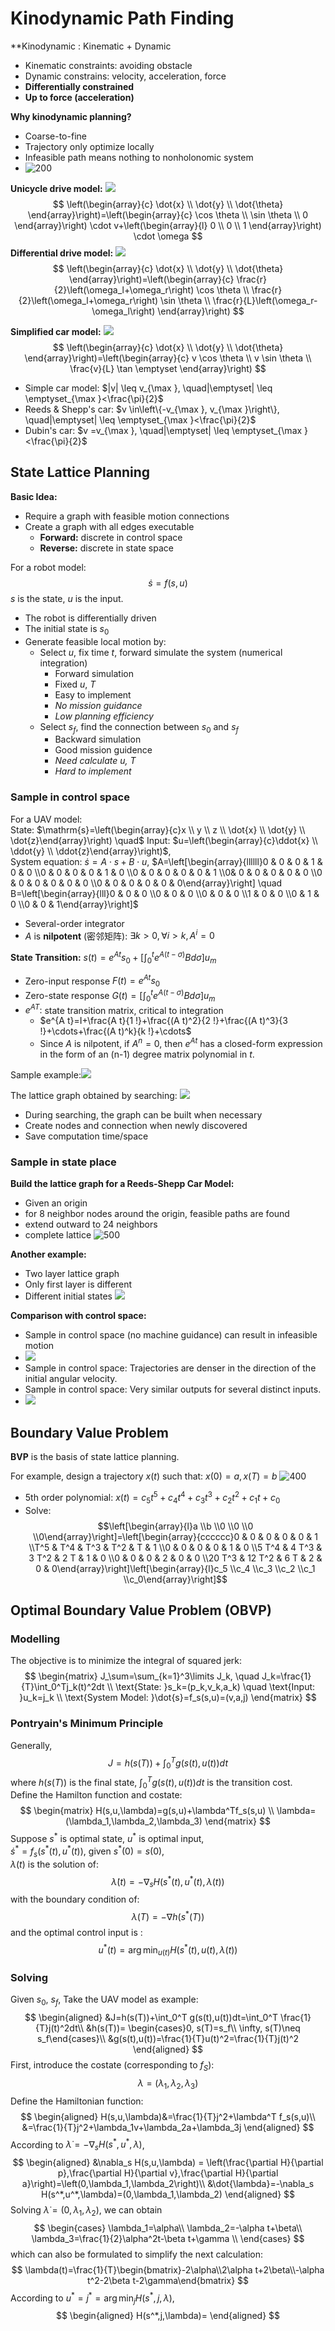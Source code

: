 # Kinodynamic Path Finding
**Kinodynamic : Kinematic + Dynamic
+ Kinematic constraints: avoiding obstacle
+ Dynamic constrains: velocity, acceleration, force
+ **Differentially constrained**
+ **Up to force (acceleration)**

**Why kinodynamic planning?**
+ Coarse-to-fine
+ Trajectory only optimize locally
+ Infeasible path means nothing to nonholonomic system
+ ![200](../Resource/kinodynamic_path_finding_img_1.png)

**Unicycle drive model:**
![](../Resource/kinodynamic_path_finding_img_2.png)
$$
\left(\begin{array}{c}
\dot{x} \\
\dot{y} \\
\dot{\theta}
\end{array}\right)=\left(\begin{array}{c}
\cos \theta \\
\sin \theta \\
0
\end{array}\right) \cdot v+\left(\begin{array}{l}
0 \\
0 \\
1
\end{array}\right) \cdot \omega
$$
**Differential drive model:**
![](../Resource/kinodynamic_path_finding_img_3.png)
$$
\left(\begin{array}{c}
\dot{x} \\
\dot{y} \\
\dot{\theta}
\end{array}\right)=\left(\begin{array}{c}
\frac{r}{2}\left(\omega_l+\omega_r\right) \cos \theta \\
\frac{r}{2}\left(\omega_l+\omega_r\right) \sin \theta \\
\frac{r}{L}\left(\omega_r-\omega_l\right)
\end{array}\right)
$$

**Simplified car model:**
![](../Resource/kinodynamic_path_finding_img_4.png)
$$
\left(\begin{array}{c}
\dot{x} \\
\dot{y} \\
\dot{\theta}
\end{array}\right)=\left(\begin{array}{c}
v \cos \theta \\
v \sin \theta \\
\frac{v}{L} \tan \emptyset
\end{array}\right)
$$
+ Simple car model: $|v| \leq v_{\max }, \quad|\emptyset| \leq \emptyset_{\max }<\frac{\pi}{2}$
+ Reeds & Shepp's car: $v \in\left\{-v_{\max }, v_{\max }\right\}, \quad|\emptyset| \leq \emptyset_{\max }<\frac{\pi}{2}$
+ Dubin's car: $v =v_{\max }, \quad|\emptyset| \leq \emptyset_{\max }<\frac{\pi}{2}$

## State Lattice Planning

**Basic Idea:**
+ Require a graph with feasible motion connections
+ Create a graph with all edges executable
	+ **Forward:** discrete in control space
	+ **Reverse:** discrete in state space

For a robot model:
$$
\dot{s}=f(s, u)
$$
$s$ is the state, $u$ is the input.  
+ The robot is differentially driven
+ The initial state is $s_0$
+ Generate feasible local motion by:
	+ Select $u$, fix time $t$, forward simulate the system (numerical integration)
		+ Forward simulation
		+ Fixed $u$, $T$
		+ Easy to implement
		+ *No mission guidance*
		+ *Low planning efficiency*
	+ Select $s_f$, find the connection between $s_0$ and $s_f$
		+ Backward simulation
		+ Good mission guidence
		+ *Need calculate $u$, $T$*
		+ *Hard to implement*

### Sample in control space
For a UAV model:  
State: $\mathrm{s}=\left(\begin{array}{c}x \\ y \\ z \\ \dot{x} \\ \dot{y} \\ \dot{z}\end{array}\right) \quad$ Input: $u=\left(\begin{array}{c}\ddot{x} \\ \ddot{y} \\ \ddot{z}\end{array}\right)$,  
System equation: $\dot{s}=A \cdot s+B \cdot u$,  $A=\left[\begin{array}{llllll}0 & 0 & 0 & 1 & 0 & 0 \\0 & 0 & 0 & 0 & 1 & 0 \\0 & 0 & 0 & 0 & 0 & 1 \\0& 0 & 0 & 0 & 0 & 0 \\0 & 0 & 0 & 0 & 0 & 0 \\0 & 0 & 0 & 0 & 0 & 0\end{array}\right] \quad B=\left[\begin{array}{lll}0 & 0 & 0 \\0 & 0 & 0 \\0 & 0 & 0 \\1 & 0 & 0 \\0 & 1 & 0 \\0 & 0 & 1\end{array}\right]$  
+ Several-order integrator
+ $A$ is **nilpotent** (密邻矩阵): $\exists k>0, \forall i>k, A^i=0$

**State Transition:** $s(t)=e^{At}s_0+[\int_{0}^{t} e^{A(t-\sigma)}B d\sigma] u_m$  
+ Zero-input response $F(t)=e^{At}s_0$
+ Zero-state response $G(t)=[\int_{0}^{t} e^{A(t-\sigma)}B d\sigma] u_m$
+ $e^{AT}:$ state transition matrix, critical to integration
	+ $e^{A t}=I+\frac{A t}{1 !}+\frac{(A t)^2}{2 !}+\frac{(A t)^3}{3 !}+\cdots+\frac{(A t)^k}{k !}+\cdots$
	+ Since $A$ is nilpotent, if $A^n=0$, then $e^{At}$ has a closed-form expression in the form of an (n-1) degree matrix polynomial in $t$.

Sample example:![](../Resource/kinodynamic_path_finding_img_5.png)

The lattice graph obtained by searching:
![](../Resource/kinodynamic_path_finding_img_6.png)
+ During searching, the graph can be built when necessary
+ Create nodes and connection when newly discovered
+ Save computation time/space

### Sample in state place

**Build the lattice graph for a Reeds-Shepp Car Model:**
+ Given an origin
+ for 8 neighbor nodes around the origin, feasible paths are found
+ extend outward to 24 neighbors
+ complete lattice
![500](../Resource/kinodynamic_path_finding_img_7.png)

**Another example:**
+ Two layer lattice graph
+ Only first layer is different
+ Different initial states
![](../Resource/kinodynamic_path_finding_img_8.png)

**Comparison with control space:**
+ Sample in control space (no machine guidance) can result in infeasible motion
+ ![](../Resource/kinodynamic_path_finding_img_9.png)
+ Sample in control space: Trajectories are denser in the direction of the initial angular velocity.
+ Sample in control space: Very similar outputs for several distinct inputs.
+ ![](../Resource/kinodynamic_path_finding_img_10.png)

## Boundary Value Problem

**BVP** is the basis of state lattice planning.  

For example, design a trajectory $x(t)$ such that: $x(0)=a,x(T)=b$
![400](../Resource/kinodynamic_path_finding_img_11.png)
+ 5th order polynomial: $x(t)=c_5t^5+c_4t^4+c_3t^3+c_2t^2+c_1t+c_0$
+ Solve:$$\left[\begin{array}{l}a \\b \\0 \\0 \\0 \\0\end{array}\right]=\left[\begin{array}{cccccc}0 & 0 & 0 & 0 & 0 & 1 \\T^5 & T^4 & T^3 & T^2 & T & 1 \\0 & 0 & 0 & 0 & 1 & 0 \\5 T^4 & 4 T^3 & 3 T^2 & 2 T & 1 & 0 \\0 & 0 & 0 & 2 & 0 & 0 \\20 T^3 & 12 T^2 & 6 T & 2 & 0 & 0\end{array}\right]\left[\begin{array}{l}c_5 \\c_4 \\c_3 \\c_2 \\c_1 \\c_0\end{array}\right]$$

## Optimal Boundary Value Problem (OBVP)
### Modelling
The objective is to minimize the integral of squared jerk:
$$
\begin{matrix}
J_\sum=\sum_{k=1}^3\limits J_k, \quad J_k=\frac{1}{T}\int_0^Tj_k(t)^2dt \\
\text{State: }s_k=(p_k,v_k,a_k) \quad \text{Input: }u_k=j_k \\ 
\text{System Model: }\dot{s}=f_s(s,u)=(v,a,j)
\end{matrix}
$$
### Pontryain's Minimum Principle
Generally, 
$$
J=h(s(T))+\int_0^T g(s(t),u(t))dt
$$
where $h(s(T))$ is the final state, $\int_0^T g(s(t),u(t))dt$ is the transition cost.  
Define the Hamilton function and costate:
$$
\begin{matrix} 
H(s,u,\lambda)=g(s,u)+\lambda^Tf_s(s,u) \\ 
\lambda=(\lambda_1,\lambda_2,\lambda_3) 
\end{matrix}
$$
Suppose $s^*$ is optimal state, $u^*$ is optimal input,  
$\dot{s}^*=f_s(s^*(t),u^*(t))$, given $s^*(0)=s(0)$,  
$\lambda(t)$ is the solution of:
$$
\dot{\lambda}(t)=-\nabla_sH(s^*(t),u^*(t),\lambda(t))
$$
with the boundary condition of: 
$$
\lambda(T)=-\nabla h(s^*(T))
$$
and the optimal control input is :
$$
u^*(t)=\arg \min _{u(t)} H\left(s^*(t), u(t), \lambda(t)\right)
$$
### Solving
Given $s_0$, $s_f$, Take the UAV model as example:
$$
\begin{aligned}
&J=h(s(T))+\int_0^T g(s(t),u(t))dt=\int_0^T \frac{1}{T}j(t)^2dt\\
&h(s(T))= \begin{cases}0, s(T)=s_f\\ \infty, s(T)\neq s_f\end{cases}\\
&g(s(t),u(t))=\frac{1}{T}u(t)^2=\frac{1}{T}j(t)^2
\end{aligned}
$$
First, introduce the costate (corresponding to $f_S$):
$$
\lambda=(\lambda_1,\lambda_2,\lambda_3)
$$
Define the Hamiltonian function:
$$
\begin{aligned}
H(s,u,\lambda)&=\frac{1}{T}j^2+\lambda^T f_s(s,u)\\
&=\frac{1}{T}j^2+\lambda_1v+\lambda_2a+\lambda_3j
\end{aligned}
$$
According to $\dot{\lambda}=-\nabla_s H(s^*,u^*,\lambda)$, 
$$
\begin{aligned}
&\nabla_s H(s,u,\lambda) = \left(\frac{\partial H}{\partial p},\frac{\partial H}{\partial v},\frac{\partial H}{\partial a}\right)=\left(0,\lambda_1,\lambda_2\right)\\
&\dot{\lambda}=-\nabla_s H(s^*,u^*,\lambda)=(0,\lambda_1,\lambda_2)
\end{aligned}
$$
Solving $\dot{\lambda}=(0,\lambda_1,\lambda_2)$, we can obtain
$$
\begin{cases} 
\lambda_1=\alpha\\
\lambda_2=-\alpha t+\beta\\
\lambda_3=\frac{1}{2}\alpha^2t-\beta t+\gamma \\
\end{cases}
$$
which can also be formulated to simplify the next  calculation:
$$
\lambda(t)=\frac{1}{T}\begin{bmatrix}-2\alpha\\2\alpha t+2\beta\\-\alpha t^2-2\beta t-2\gamma\end{bmatrix}
$$
According to $u^*=j^*=\arg \min_j H(s^*,j,\lambda)$,
$$
\begin{aligned}
H(s^*,j,\lambda)=
\end{aligned}
$$
